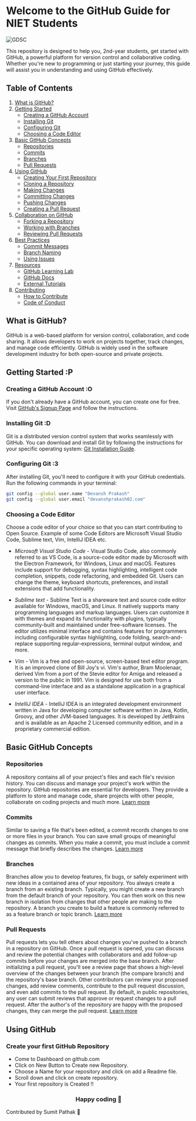 # Welcome to the GitHub Guide for NIET Students


![GDSC](https://github.com/Sumitpathak721/guideGithub/assets/98797074/7602711d-1061-4139-9fab-ebd69dfed7d5)



This repository is designed to help you, 2nd-year students, get started with GitHub, a powerful platform for version control and collaborative coding. Whether you're new to programming or just starting your journey, this guide will assist you in understanding and using GitHub effectively.

## Table of Contents

1. [What is GitHub?](#what-is-github)
2. [Getting Started](#getting-started)
   - [Creating a GitHub Account](#creating-a-github-account)
   - [Installing Git](#installing-git)
   - [Configuring Git](#configuring-git)
   - [Choosing a Code Editor](#choosing-a-code-editor)
3. [Basic GitHub Concepts](#basic-github-concepts)
   - [Repositories](#repositories)
   - [Commits](#commits)
   - [Branches](#branches)
   - [Pull Requests](#pull-requests)
4. [Using GitHub](#using-github)
   - [Creating Your First Repository](#create-your-first-github-repository)
   - [Cloning a Repository](#cloning-a-repository)
   - [Making Changes](#making-changes)
   - [Committing Changes](#committing-changes)
   - [Pushing Changes](#pushing-changes)
   - [Creating a Pull Request](#creating-a-pull-request)
5. [Collaboration on GitHub](#collaboration-on-github)
   - [Forking a Repository](#forking-a-repository)
   - [Working with Branches](#working-with-branches)
   - [Reviewing Pull Requests](#reviewing-pull-requests)
6. [Best Practices](#best-practices)
   - [Commit Messages](#commit-messages)
   - [Branch Naming](#branch-naming)
   - [Using Issues](#using-issues)
7. [Resources](#resources)
   - [GitHub Learning Lab](#github-learning-lab)
   - [GitHub Docs](#github-docs)
   - [External Tutorials](#external-tutorials)
8. [Contributing](#contributing)
   - [How to Contribute](#how-to-contribute)
   - [Code of Conduct](#code-of-conduct)

## What is GitHub?

GitHub is a web-based platform for version control, collaboration, and code sharing. It allows developers to work on projects together, track changes, and manage code efficiently. GitHub is widely used in the software development industry for both open-source and private projects.

## Getting Started :P

### Creating a GitHub Account :O

If you don't already have a GitHub account, you can create one for free. Visit [GitHub's Signup Page](https://github.com/join) and follow the instructions.

### Installing Git :D

Git is a distributed version control system that works seamlessly with GitHub. You can download and install Git by following the instructions for your specific operating system: [Git Installation Guide](https://git-scm.com/book/en/v2/Getting-Started-Installing-Git).

### Configuring Git :3

After installing Git, you'll need to configure it with your GitHub credentials. Run the following commands in your terminal:


```bash
git config --global user.name "Devansh Prakash"
git config --global user.email "devanshprakash02.com"
```

### Choosing a Code Editor

Choose a code editor of your choice so that you can start contributing to Open Source. 
Example of some Code Editors are Microsoft Visual Studio Code, Sublime text, Vim, IntelliJ IDEA etc.

- *Microsoft Visual Studio Code* - Visual Studio Code, also commonly referred to as VS Code, is a source-code editor made by Microsoft with the Electron Framework, for Windows, Linux and macOS. Features include support for debugging, syntax highlighting, intelligent code completion, snippets, code refactoring, and embedded Git. Users can change the theme, keyboard shortcuts, preferences, and install extensions that add functionality.

- *Sublime text* - Sublime Text is a shareware text and source code editor available for Windows, macOS, and Linux. It natively supports many programming languages and markup languages. Users can customize it with themes and expand its functionality with plugins, typically community-built and maintained under free-software licenses. The editor utilizes minimal interface and contains features for programmers including configurable syntax highlighting, code folding, search-and-replace supporting regular-expressions, terminal output window, and more.

- *Vim* - Vim is a free and open-source, screen-based text editor program. It is an improved clone of Bill Joy's vi. Vim's author, Bram Moolenaar, derived Vim from a port of the Stevie editor for Amiga and released a version to the public in 1991. Vim is designed for use both from a command-line interface and as a standalone application in a graphical user interface.

- *IntelliJ IDEA* - IntelliJ IDEA is an integrated development environment written in Java for developing computer software written in Java, Kotlin, Groovy, and other JVM-based languages. It is developed by JetBrains and is available as an Apache 2 Licensed community edition, and in a proprietary commercial edition.

## Basic GitHub Concepts

### Repositories

A repository contains all of your project's files and each file's revision history. You can discuss and manage your project's work within the repository. GitHub repositories are essential for developers. They provide a platform to store and manage code, share projects with other people, collaborate on coding projects and much more. [Learn more](https://docs.github.com/en/repositories/creating-and-managing-repositories/about-repositories)

### Commits

Similar to saving a file that's been edited, a commit records changes to one or more files in your branch. You can save small groups of meaningful changes as commits. When you make a commit, you must include a commit message that briefly describes the changes. [Learn more](https://docs.github.com/en/pull-requests/committing-changes-to-your-project/creating-and-editing-commits/about-commits)

### Branches

Branches allow you to develop features, fix bugs, or safely experiment with new ideas in a contained area of your repository.
You always create a branch from an existing branch. Typically, you might create a new branch from the default branch of your repository. You can then work on this new branch in isolation from changes that other people are making to the repository. A branch you create to build a feature is commonly referred to as a feature branch or topic branch. [Learn more](https://docs.github.com/en/pull-requests/collaborating-with-pull-requests/proposing-changes-to-your-work-with-pull-requests/about-branches)

### Pull Requests

Pull requests lets you tell others about changes you've pushed to a branch in a repository on GitHub. Once a pull request is opened, you can discuss and review the potential changes with collaborators and add follow-up commits before your changes are merged into the base branch. After initializing a pull request, you'll see a review page that shows a high-level overview of the changes between your branch (the compare branch) and the repository's base branch. Other contributors can review your proposed changes, add review comments, contribute to the pull request discussion, and even add commits to the pull request. By default, in public repositories, any user can submit reviews that approve or request changes to a pull request. After the author's of the repository are happy with the proposed changes, they can merge the pull request. [Learn more](https://docs.github.com/en/pull-requests/collaborating-with-pull-requests/proposing-changes-to-your-work-with-pull-requests/about-pull-requests)

## Using GitHub

### Create your first GitHub Repository

- Come to Dashboard on github.com
- Click on New Button to Create new Repository.
- Choose a Name for your repository and click on add a Readme file.
- Scroll down and click on create repository.
- Your first repository is Created !!


<div align="center">
    <h3>Happy coding 🙂</h3>
</div>

Contributed by Sumit Pathak 🙂
